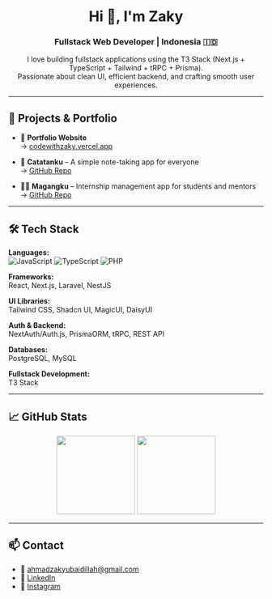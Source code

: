 <h1 align="center">Hi 👋, I'm Zaky</h1>
<h3 align="center">Fullstack Web Developer | Indonesia 🇮🇩</h3>

<p align="center">
  I love building fullstack applications using the T3 Stack (Next.js + TypeScript + Tailwind + tRPC + Prisma).<br>
  Passionate about clean UI, efficient backend, and crafting smooth user experiences.
</p>

---

## 🚀 Projects & Portfolio

- 🎯 **Portfolio Website**  
  → [codewithzaky.vercel.app](https://codewithzaky.vercel.app)

- 📝 **Catatanku** – A simple note-taking app for everyone  
  → [GitHub Repo](https://github.com/CodeWithZaky/catatanku)

- 🧑‍💼 **Magangku** – Internship management app for students and mentors  
  → [GitHub Repo](https://github.com/CodeWithZaky/magangku)

---

## 🛠️ Tech Stack

**Languages:**  
![JavaScript](https://img.shields.io/badge/JavaScript-F7DF1E?style=flat-square&logo=javascript&logoColor=black)
![TypeScript](https://img.shields.io/badge/TypeScript-3178C6?style=flat-square&logo=typescript&logoColor=white)
![PHP](https://img.shields.io/badge/PHP-777BB4?style=flat-square&logo=php&logoColor=white)

**Frameworks:**  
React, Next.js, Laravel, NestJS

**UI Libraries:**  
Tailwind CSS, Shadcn UI, MagicUI, DaisyUI

**Auth & Backend:**  
NextAuth/Auth.js, PrismaORM, tRPC, REST API

**Databases:**  
PostgreSQL, MySQL

**Fullstack Development:**  
T3 Stack

---

## 📈 GitHub Stats

<p align="center">
  <img src="https://github-readme-stats.vercel.app/api?username=CodeWithZaky&show_icons=true&theme=tokyonight&hide=contribs,issues" height="155px" />
  <img src="https://github-readme-stats.vercel.app/api/top-langs?username=CodeWithZaky&layout=compact&theme=tokyonight" height="155px" />
</p>

---

## 📫 Contact

- 📧 [ahmadzakyubaidillah@gmail.com](mailto:ahmadzakyubaidillah@gmail.com)
- 💼 [LinkedIn](https://www.linkedin.com/in/ahmad-zaky-ubaidillah)
- 📸 [Instagram](https://www.instagram.com/zaky0bed)

